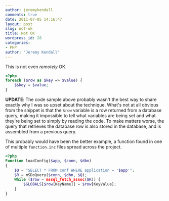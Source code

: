 ```yaml
---
author: jeremykendall
comments: true
date: 2011-07-05 14:16:47
layout: post
slug: not-ok
title: Not OK
wordpress_id: 28
categories:
- PHP
author: "Jeremy Kendall"
---
```


This is not even _remotely_ OK.
``` php
<?php
foreach ($row as $key => $value) { 
    $$key = $value;
}
```

**UPDATE**: The code sample above probably wasn't the best way to share exactly why I was so upset about the technique.  What's not at all obvious from the snippet is that the `$row` variable is a row returned from a database query, making it impossible to tell what variables are being set and what they're being set to simply by reading the code.  To make matters worse, the query that retrieves the database row is also stored in the database, and is assembled from a previous query.

This probably would have been the better example, a function found in one of multiple `function.inc` files spread across the project.
``` php
<?php
Function loadConfig($app, $conn, $dbn)
{
    $Q = "SELECT * FROM conf WHERE application = '$app'";
    $R = mSDoQuery($conn, $dbn, $Q);
    While ($row = mssql_fetch_assoc($R)) {
        $GLOBALS[$row[KeyName]] = $row[KeyValue];
    }
}
``` 

